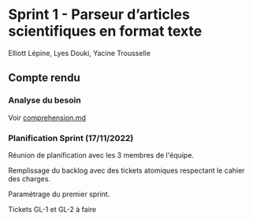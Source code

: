# Sprint 1 - Parseur d’articles scientifiques en format texte

Elliott Lépine, Lyes Douki, Yacine Trousselle

## Compte rendu

### Analyse du besoin

Voir [comprehension.md](comprehension.md)

### Planification Sprint (17/11/2022)

Réunion de planification avec les 3 membres de l'équipe.

Remplissage du backlog avec des tickets atomiques respectant le cahier des charges.

Paramétrage du premier sprint.

Tickets GL-1 et GL-2 à faire